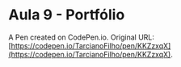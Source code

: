# Aula 9 - Portfólio

A Pen created on CodePen.io. Original URL: [https://codepen.io/TarcianoFilho/pen/KKZzxqX](https://codepen.io/TarcianoFilho/pen/KKZzxqX).



